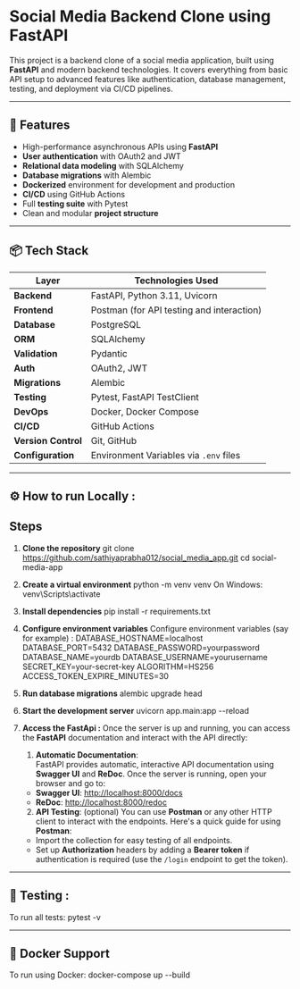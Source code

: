 # Social Media Backend Clone using FastAPI

This project is a backend clone of a social media application, built using **FastAPI** and modern backend technologies. It covers everything from basic API setup to advanced features like authentication, database management, testing, and deployment via CI/CD pipelines.

---

## 🚀 Features

- High-performance asynchronous APIs using **FastAPI**
- **User authentication** with OAuth2 and JWT
- **Relational data modeling** with SQLAlchemy
- **Database migrations** with Alembic
- **Dockerized** environment for development and production
- **CI/CD** using GitHub Actions
- Full **testing suite** with Pytest
- Clean and modular **project structure**

---

## 📦 Tech Stack

| Layer         | Technologies Used                              |
|---------------|-------------------------------------------------|
| **Backend**   | FastAPI, Python 3.11, Uvicorn                   |
| **Frontend**  | Postman (for API testing and interaction)       |
| **Database**  | PostgreSQL                                      |
| **ORM**       | SQLAlchemy                                      |
| **Validation**| Pydantic                                        |
| **Auth**      | OAuth2, JWT                                     |
| **Migrations**| Alembic                                         |
| **Testing**   | Pytest, FastAPI TestClient                      |
| **DevOps**    | Docker, Docker Compose                          |
| **CI/CD**     | GitHub Actions                                  |
| **Version Control** | Git, GitHub                             |
| **Configuration** | Environment Variables via `.env` files     |

---

## ⚙️ How to run Locally :

## Steps
1. **Clone the repository**
   git clone https://github.com/sathiyaprabha012/social_media_app.git
   cd social-media-app
2. **Create a virtual environment**
   python -m venv venv
   On Windows: venv\Scripts\activate
3. **Install dependencies**
   pip install -r requirements.txt
4. **Configure environment variables**
   Configure environment variables (say for example) :
     DATABASE_HOSTNAME=localhost
     DATABASE_PORT=5432
     DATABASE_PASSWORD=yourpassword
     DATABASE_NAME=yourdb
     DATABASE_USERNAME=yourusername
     SECRET_KEY=your-secret-key
     ALGORITHM=HS256
     ACCESS_TOKEN_EXPIRE_MINUTES=30
5. **Run database migrations**
   alembic upgrade head
6. **Start the development server**
   uvicorn app.main:app --reload
7. **Access the FastApi :**
     Once the server is up and running, you can access the **FastAPI** documentation and interact with the API directly:
     1. **Automatic Documentation**:  
   FastAPI provides automatic, interactive API documentation using **Swagger UI** and **ReDoc**. Once the server is running, open your browser and go to:

   - **Swagger UI**: [http://localhost:8000/docs](http://localhost:8000/docs)
   - **ReDoc**: [http://localhost:8000/redoc](http://localhost:8000/redoc)
     
    2. **API Testing**:  (optional)
   You can use **Postman** or any other HTTP client to interact with the endpoints. Here's a quick guide for using **Postman**:
   - Import the collection for easy testing of all endpoints.
   - Set up **Authorization** headers by adding a **Bearer token** if authentication is required (use the `/login` endpoint to get the token).

---

## 🧪 Testing :

To run all tests: pytest -v

---

## 🐳 Docker Support 

To run using Docker: docker-compose up --build
